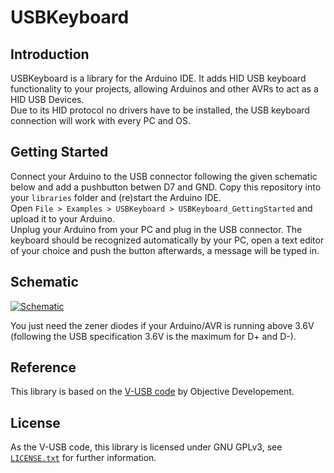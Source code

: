 # USBKeyboard
## Introduction
USBKeyboard is a library for the Arduino IDE. It adds HID USB keyboard functionality to your projects, allowing Arduinos and other AVRs to act as a HID USB Devices.  
Due to its HID protocol no drivers have to be installed, the USB keyboard connection will work with every PC and OS.

## Getting Started
Connect your Arduino to the USB connector following the given schematic below and add a pushbutton betwen D7 and GND. Copy this repository into your `libraries` folder and (re)start the Arduino IDE.  
Open `File > Examples > USBKeyboard > USBKeyboard_GettingStarted` and upload it to your Arduino.  
Unplug your Arduino from your PC and plug in the USB connector. The keyboard should be recognized automatically by your PC, open a text editor of your choice and push the button afterwards, a message will be typed in.

## Schematic
[![Schematic](https://petrockblog.files.wordpress.com/2012/05/wpid-photo-19-05-2012-22201.jpg "Schematic for the Arduino UNO")](https://petrockblog.files.wordpress.com/2012/05/wpid-photo-19-05-2012-22201.jpg)

You just need the zener diodes if your Arduino/AVR is running above 3.6V  
(following the USB specification 3.6V is the maximum for D+ and D-).

## Reference
This library is based on the [V-USB code](https://www.obdev.at/products/vusb/) by Objective Developement.

## License
As the V-USB code, this library is licensed under GNU GPLv3, see [`LICENSE.txt`](LICENSE.txt) for further information.
